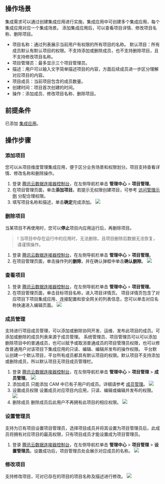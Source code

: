 ## 操作场景

集成需求可以通过创建集成应用进行实施，集成应用中可创建多个集成应用，每个集成应用对应一个集成场景。
添加集成应用后，可以查看项目详情、修改项目名称、删除项目。

- 项目名称：通过列表展示当前用户有权限的所有项目的名称。
  默认项目：所有成员默认有默认项目的权限。不支持添加或删除成员，也不支持删除项目，且不支持修改项目名称。
- 项目管理员：最多显示三个项目管理员。
- 描述：用户可以输入文字简单描述项目的内容，方面后续成员进一步区分理解对应项目的内容。
- 项目成员：当前项目包含的成员数量。
- 创建时间：项目首次创建的时间。
- 操作：添加成员、修改项目名称、删除项目。

## 前提条件
已添加 [集成应用](https://cloud.tencent.com/document/product/1270/62260)。


## 操作步骤

### 添加项目
您可以从项目维度管理集成应用，便于区分业务场景和权限划分。项目支持查看详情、修改名称和删除操作。
1. 登录 [腾讯云数据连接器控制台](https://ipaas.cloud.tencent.com/permission/project)，在左侧导航栏单击 **管理中心** > **项目管理**。
2. 在项目管理页面，单击**添加项目**。若提示无权限创建项目，可参考 [访问管理示例](https://cloud.tencent.com/document/product/1270/62696) 分配合理权限。
3. 填写项目名称和描述，单击**确定**完成添加。
![](https://qcloudimg.tencent-cloud.cn/raw/3be4c2ab8ef5a20bf6c6b4ddb1bf2197.png)


### 删除项目
当某项目不再使用时，您可以**停止**项目内应用运行后，再删除项目。
>! 当项目中存在运行中的应用时，无法删除。且项目删除后数据无法恢复，请谨慎操作。  
>
1. 登录 [腾讯云数据连接器控制台](https://ipaas.cloud.tencent.com/permission/project)，在左侧导航栏单击 **管理中心** > **项目管理**。
2. 在项目管理页面，单击操作列的**删除**，并在确认弹框中单击**确认删除**。
![](https://qcloudimg.tencent-cloud.cn/raw/c110e0ac16c380470351d624de0f068e.png)


### 查看项目
1. 登录 [腾讯云数据连接器控制台](https://ipaas.cloud.tencent.com/permission/project)，在左侧导航栏单击 **管理中心** > **项目管理**。
2. 在项目管理页面，单击目标项目名称，进入项目详情页。
项目详情页包含了对应项目下项目集成应用、连接配置和安全网关的列表信息，您可以单击对应名称快速进入编辑页面。
![](https://qcloudimg.tencent-cloud.cn/raw/266eefaed67e7d1347e83958d12868f5.png)

### 成员管理
支持进行项目成员管理，可以添加或删除协同开发、运维、发布此项目的成员。可添加或删除的成员列表来源于成员管理。
系统管理员、项目管理员可以可以添加删除项目中的普通成员，也可以赋予或取消普通成员的项目管理员权限，也可以修改普通用户对该项目下集成应用的只读、编辑、编辑并发布的操作权限。
平台默认创建一个默认项目，平台所有成员都具有默认项目的权限。默认项目不支持添加或删除成员，所以默认项目无项目成员管理栏。
1. 登录 [腾讯云数据连接器控制台](https://ipaas.cloud.tencent.com/permission/project)，在左侧导航栏单击 **管理中心** > **项目管理** > **成员管理**。
![](https://qcloudimg.tencent-cloud.cn/raw/a1a7a913a909589055580415f354b672.png)
2. 添加成员
只能添加 CAM 中已有子用户的成员。详细请参考 [成员管理](https://cloud.tencent.com/document/product/1270/76458)。
![](https://qcloudimg.tencent-cloud.cn/raw/f5b0148db13be944982385e34ab210a8.png)
3. 设置成员权限
设置成员对应项目内应用，只读、编辑或编辑并发布的权限。
![](https://qcloudimg.tencent-cloud.cn/raw/0e88765d1ea70f96cbc9f818d6e4d508.png)
4. 删除成员
删除成员后此用户不再拥有此项目的相应权限。
![](https://qcloudimg.tencent-cloud.cn/raw/388897046fa0e93ef11ff000a76bb9d6.png)

### 设置管理员
支持为已有项目设置项目管理员，选择项目成员并将其设置为项目管理员后，此成员将拥有对应项目的最高权限，只有项目成员才能设置成为项目管理员。
1. 登录 [腾讯云数据连接器控制台](https://ipaas.cloud.tencent.com/permission/project)，在左侧导航栏单击 **管理中心** > **项目管理** > **设置管理员**。设置成功后，项目管理员处会展示对应成员的名称。
![](https://qcloudimg.tencent-cloud.cn/raw/5f9267dd6c792e337ab9e6f5ab1469a1.png)

### 修改项目
支持修改项目，可对已存在的项目的项目名称及描述进行修改。
![](https://qcloudimg.tencent-cloud.cn/raw/fffb7fd47a9d2678ea85e569ae33a774.png)
